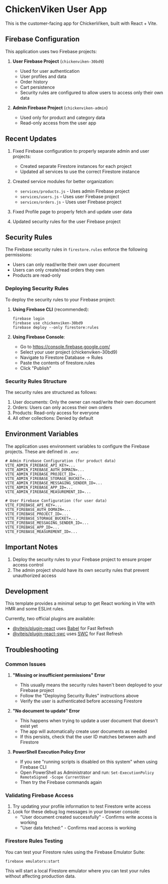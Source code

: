 # ChickenViken User App

This is the customer-facing app for ChickenViken, built with React + Vite.

## Firebase Configuration

This application uses two Firebase projects:

1. **User Firebase Project** (`chickenviken-30bd9`)
   - Used for user authentication
   - User profiles and data
   - Order history
   - Cart persistence
   - Security rules are configured to allow users to access only their own data

2. **Admin Firebase Project** (`chickenviken-admin`)
   - Used only for product and category data
   - Read-only access from the user app

## Recent Updates

1. Fixed Firebase configuration to properly separate admin and user projects:
   - Created separate Firestore instances for each project
   - Updated all services to use the correct Firestore instance

2. Created service modules for better organization:
   - `services/products.js` - Uses admin Firebase project
   - `services/users.js` - Uses user Firebase project
   - `services/orders.js` - Uses user Firebase project

3. Fixed Profile page to properly fetch and update user data

4. Updated security rules for the user Firebase project

## Security Rules

The Firebase security rules in `firestore.rules` enforce the following permissions:

- Users can only read/write their own user document
- Users can only create/read orders they own
- Products are read-only

### Deploying Security Rules

To deploy the security rules to your Firebase project:

1. **Using Firebase CLI** (recommended):
   ```
   firebase login
   firebase use chickenviken-30bd9
   firebase deploy --only firestore:rules
   ```

2. **Using Firebase Console**:
   - Go to https://console.firebase.google.com/
   - Select your user project (chickenviken-30bd9)
   - Navigate to Firestore Database → Rules
   - Paste the contents of firestore.rules
   - Click "Publish"

### Security Rules Structure

The security rules are structured as follows:

1. User documents: Only the owner can read/write their own document
2. Orders: Users can only access their own orders
3. Products: Read-only access for everyone
4. All other collections: Denied by default

## Environment Variables

The application uses environment variables to configure the Firebase projects. These are defined in `.env`:

```
# Admin Firebase Configuration (for product data)
VITE_ADMIN_FIREBASE_API_KEY=...
VITE_ADMIN_FIREBASE_AUTH_DOMAIN=...
VITE_ADMIN_FIREBASE_PROJECT_ID=...
VITE_ADMIN_FIREBASE_STORAGE_BUCKET=...
VITE_ADMIN_FIREBASE_MESSAGING_SENDER_ID=...
VITE_ADMIN_FIREBASE_APP_ID=...
VITE_ADMIN_FIREBASE_MEASUREMENT_ID=...

# User Firebase Configuration (for user data)
VITE_FIREBASE_API_KEY=...
VITE_FIREBASE_AUTH_DOMAIN=...
VITE_FIREBASE_PROJECT_ID=...
VITE_FIREBASE_STORAGE_BUCKET=...
VITE_FIREBASE_MESSAGING_SENDER_ID=...
VITE_FIREBASE_APP_ID=...
VITE_FIREBASE_MEASUREMENT_ID=...
```

## Important Notes

1. Deploy the security rules to your Firebase project to ensure proper access control
2. The admin project should have its own security rules that prevent unauthorized access

## Development

This template provides a minimal setup to get React working in Vite with HMR and some ESLint rules.

Currently, two official plugins are available:

- [@vitejs/plugin-react](https://github.com/vitejs/vite-plugin-react/blob/main/packages/plugin-react) uses [Babel](https://babeljs.io/) for Fast Refresh
- [@vitejs/plugin-react-swc](https://github.com/vitejs/vite-plugin-react/blob/main/packages/plugin-react-swc) uses [SWC](https://swc.rs/) for Fast Refresh

## Troubleshooting

### Common Issues

1. **"Missing or insufficient permissions" Error**
   - This usually means the security rules haven't been deployed to your Firebase project
   - Follow the "Deploying Security Rules" instructions above
   - Verify the user is authenticated before accessing Firestore

2. **"No document to update" Error**
   - This happens when trying to update a user document that doesn't exist yet
   - The app will automatically create user documents as needed
   - If this persists, check that the user ID matches between auth and Firestore

3. **PowerShell Execution Policy Error**
   - If you see "running scripts is disabled on this system" when using Firebase CLI
   - Open PowerShell as Administrator and run: `Set-ExecutionPolicy RemoteSigned -Scope CurrentUser`
   - Then try the Firebase commands again

### Validating Firebase Access

1. Try updating your profile information to test Firestore write access
2. Look for these debug log messages in your browser console:
   - "User document created successfully" - Confirms write access is working
   - "User data fetched:" - Confirms read access is working

### Firestore Rules Testing

You can test your Firestore rules using the Firebase Emulator Suite:

```
firebase emulators:start
```

This will start a local Firestore emulator where you can test your rules without affecting production data.
